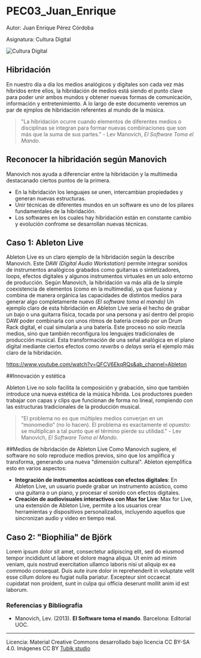 # PEC03_Juan_Enrique


Autor: Juan Enrique Pérez Córdoba

Asignatura: Cultura Digital

![Cultura Digital](https://miro.medium.com/max/1400/0*9PyyNvrO2PcD3KuU.png) 



## Hibridación

En nuestro día a día los medios analógicos y digitales son cada vez más híbridos entre ellos, la hibridación de medios está siendo el punto clave para poder unir ambos mundos y obtener nuevas formas de comunicación, información y entretenimiento. A lo largo de este documento veremos un par de ejmplos de hibridación referentes al mundo de la música. 

> "La hibridación ocurre cuando elementos de diferentes medios o disciplinas se integran para formar nuevas combinaciones que son más que la suma de sus partes." - Lev Manovich, *El Software Toma el Mando*.

## Reconocer la hibridación según Manovich

Manovich nos ayuda a diferenciar entre la hibridación y la multimedia destacanado ciertos puntos de la primera. 
- En la hibridación los lenguajes se unen, intercambian propiedades y generan nuevas estructuras. 
- Unir técnicas de diferentes mundos en un software es uno de los pilares fundamentales de la hibridación. 
- Los softwares en los cuales hay hibridación están en constante cambio y evolución confrome se desarrollan nuevas técnicas. 


## Caso 1: Ableton Live
Ableton Live es un claro ejemplo de la hibridación según la describe Manovich. Este DAW *(Digital Audio Workstation)* permite integrar sonidos de instrumentos analógicos grabados como guitarras o sintetizadores, loops, efectos digitales y algunos instrumentos virtuales en un solo entorno de producción. 
Según Manovich, la hibridación va más allá de la simple coexistencia de elementos (como en la multimedia), ya que fusiona y combina de manera orgánica las capacidades de distintos medios para generar algo completamente nuevo *(El software toma el mando)*
Un ejemplo claro de esta hibridación en Ableton Live sería el hecho de grabar un bajo o una guitarra física, tocada por una persona y así dentro del propio DAW poder combinarla con unos ritmos de batería creado por un Drum Rack digital, el cual simularía a una batería. 
Este proceso no solo mezcla medios, sino que también reconfigura los lenguajes tradicionales de producción musical. Esta transformación de una señal analógica en el plano digital mediante ciertos efectos como *reverbs* o *delays* sería el ejemplo más claro de la hibridación. 

https://www.youtube.com/watch?v=QFCV6EkqRQs&ab_channel=Ableton

##Innovación y estética

Ableton Live no solo facilita la composición y grabación, sino que también introduce una nueva estética de la música híbrida. Los productores pueden trabajar con capas y clips que funcionan de forma no lineal, rompiendo con las estructuras  tradicionales de la producción musical. 

>"El problema no es que múltiples medios converjan en un “monomedio” (no lo hacen). El problema es exactamente el opuesto: se multiplican a tal punto que el término pierde su utilidad." - Lev Manovich, *El Software Toma el Mando*.

##Medios de hibridación de Ableton Live
Como Manovich sugiere, el software no solo reproduce medios previos, sino que los amplifica y transforma, generando una nueva "dimensión cultural". Ableton ejemplifica esto en varios aspectos:
- **Integración de instrumentos acústicos con efectos digitales**: En Ableton Live, un usuario puede grabar un instrumento acústico, como una guitarra o un piano, y procesar el sonido con efectos digitales.
- **Creación de audiovisuales interactivos con Max for Live**: Max for Live, una extensión de Ableton Live, permite a los usuarios crear herramientas y dispositivos personalizados, incluyendo aquellos que sincronizan audio y video en tiempo real.









## Caso 2: "Biophilia" de Björk

Lorem ipsum dolor sit amet, consectetur adipiscing elit, sed do eiusmod tempor incididunt ut labore et dolore magna aliqua. Ut enim ad minim veniam, quis nostrud exercitation ullamco laboris nisi ut aliquip ex ea commodo consequat. Duis aute irure dolor in reprehenderit in voluptate velit esse cillum dolore eu fugiat nulla pariatur. Excepteur sint occaecat cupidatat non proident, sunt in culpa qui officia deserunt mollit anim id est laborum.


### Referencias y Bibliografía

* Manovich, Lev. (2013). **El Software toma el mando**. Barcelona: Editorial UOC. 


----

Licencia: Material Creative Commons desarrollado bajo licencia CC BY-SA 4.0. Imágenes CC BY [Tubik studio](https://blog.tubikstudio.com/how-to-create-original-flat-illustrations-designers-tips/) 
